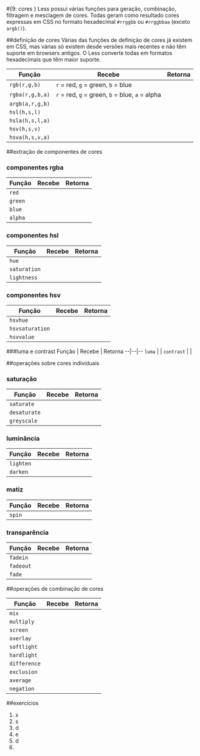 #{9: cores }
Less possui várias funções para geração, combinação, filtragem e mesclagem de cores. Todas geram como resultado cores expressas em CSS no formato hexadecimal `#rrggbb` ou `#rrggbbaa` (exceto `argb()`).

##definição de cores
Várias das funções de definição de cores já existem em CSS, mas várias só existem desde versões mais recentes e não têm suporte em browsers antigos. O Less converte todas em formatos hexadecimais que têm maior suporte.

Função | Recebe | Retorna
--|--|--
`rgb(r,g,b)` |`r` = red, `g` = green, `b` = blue |
`rgba(r,g,b,a)` |`r` = red, `g` = green, `b` = blue, `a` = alpha |
`argb(a,r,g,b)` ||
`hsl(h,s,l)` ||
`hsla(h,s,l,a)` ||
`hsv(h,s,v)` ||
`hsva(h,s,v,a)` ||

##extração de componentes de cores

### componentes rgba
Função | Recebe | Retorna
--|--|--
`red` | |
`green` | |
`blue` | |
`alpha` | |

### componentes hsl
Função | Recebe | Retorna
--|--|--
`hue` | |
`saturation` | |
`lightness` | |

### componentes hsv
Função | Recebe | Retorna
--|--|--
`hsvhue` | |
`hsvsaturation` | |
`hsvvalue` | |

###luma e contrast
Função | Recebe | Retorna
--|--|--
`luma` | |
`contrast` | |

##operações sobre cores individuais
### saturação
Função | Recebe | Retorna
--|--|--
`saturate` | |
`desaturate` | |
`greyscale` | |

### luminância
Função | Recebe | Retorna
--|--|--
`lighten` | |
`darken` | |

### matiz
Função | Recebe | Retorna
--|--|--
`spin` | |

### transparência
Função | Recebe | Retorna
--|--|--
`fadein` | |
`fadeout` | |
`fade` | |


##operações de combinação de cores

Função | Recebe | Retorna
--|--|--
`mix` | |
`multiply` | |
`screen` | |
`overlay` | |
`softlight` | |
`hardlight` | |
`difference` | |
`exclusion` | |
`average` | |
`negation` | |

##exercícios
1. x
2. s
3. d
4. e
5. d
6. 
